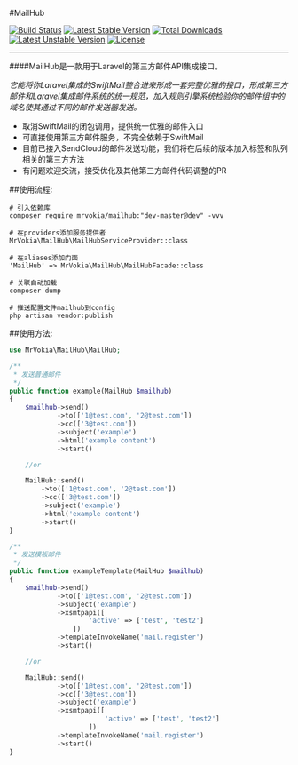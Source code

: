 #MailHub

[![Build Status](https://travis-ci.org/MrVokia/MailHub.svg?branch=master)](https://travis-ci.org/MrVokia/MailHub)
[![Latest Stable Version](https://poser.pugx.org/mrvokia/mailhub/v/stable)](https://packagist.org/packages/mrvokia/mailhub) [![Total Downloads](https://poser.pugx.org/mrvokia/mailhub/downloads)](https://packagist.org/packages/mrvokia/mailhub) [![Latest Unstable Version](https://poser.pugx.org/mrvokia/mailhub/v/unstable)](https://packagist.org/packages/mrvokia/mailhub) [![License](https://poser.pugx.org/mrvokia/mailhub/license)](https://packagist.org/packages/mrvokia/mailhub)

---

####MailHub是一款用于Laravel的第三方邮件API集成接口。

*它能将你Laravel集成的SwiftMail整合进来形成一套完整优雅的接口，形成第三方邮件和Laravel集成邮件系统的统一规范，加入规则引擎系统检验你的邮件组中的域名使其通过不同的邮件发送器发送。*

+ 取消SwiftMail的闭包调用，提供统一优雅的邮件入口
+ 可直接使用第三方邮件服务，不完全依赖于SwiftMail
+ 目前已接入SendCloud的邮件发送功能，我们将在后续的版本加入标签和队列相关的第三方方法
+ 有问题欢迎交流，接受优化及其他第三方邮件代码调整的PR

##使用流程:

	# 引入依赖库
	composer require mrvokia/mailhub:"dev-master@dev" -vvv
	
	# 在providers添加服务提供者
	MrVokia\MailHub\MailHubServiceProvider::class
	
	# 在aliases添加门面
	'MailHub' => MrVokia\MailHub\MailHubFacade::class
	
	# 关联自动加载
	composer dump

	# 推送配置文件mailhub到config
	php artisan vendor:publish
	
##使用方法:

```php
use MrVokia\MailHub\MailHub;

/**
 * 发送普通邮件
 */
public function example(MailHub $mailhub)
{
	$mailhub->send()
	        ->to(['1@test.com', '2@test.com'])
	        ->cc(['3@test.com'])
	        ->subject('example')
	        ->html('example content')
	        ->start()

	//or

	MailHub::send()
		->to(['1@test.com', '2@test.com'])
		->cc(['3@test.com'])
		->subject('example')
		->html('example content')
		->start()
}

/**
 * 发送模板邮件
 */
public function exampleTemplate(MailHub $mailhub)
{
	$mailhub->send()
			->to(['1@test.com', '2@test.com'])
			->subject('example')
			->xsmtpapi([
					'active' => ['test', 'test2']
				])
			->templateInvokeName('mail.register')
			->start()

	//or

	MailHub::send()
			->to(['1@test.com', '2@test.com'])
			->cc(['3@test.com'])
			->subject('example')
			->xsmtpapi([
						'active' => ['test', 'test2']
				 	])
			->templateInvokeName('mail.register')
			->start()
}
```
